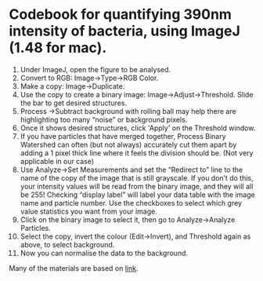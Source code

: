 Codebook for quantifying 390nm intensity of bacteria, using ImageJ (1.48 for mac).
====

1. Under ImageJ, open the figure to be analysed.
2. Convert to RGB: Image->Type->RGB Color.
3. Make a copy: Image->Duplicate.
4. Use the copy to create a binary image: Image->Adjust->Threshold. Slide the bar to get desired structures.
5. Process ->Subtract background with rolling ball may help there are highlighting too many “noise” or background pixels. 
6. Once it shows desired structures, click 'Apply' on the Threshold window.
7. If you have particles that have merged together, Process Binary Watershed can often (but not always) accurately cut them apart by adding a 1 pixel thick line where it feels the division should be. (Not very applicable in our case)
8. Use Analyze->Set Measurements and set the “Redirect to” line to the name of the copy of the image that is still grayscale. If you don’t do this, your intensity values will be read from the binary image, and they will all be 255! Checking “display label” will label your data table with the image name and particle number. Use the checkboxes to select which grey value statistics you want from your image.
9. Click on the binary image to select it, then go to Analyze->Analyze Particles.
10. Select the copy, invert the colour (Edit->Invert), and Threshold again as above, to select background. 
11. Now you can normalise the data to the background.

Many of the materials are based on [link](http://www.unige.ch/medecine/bioimaging/tricks/imagejtutorials/Quantification.pdf).